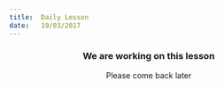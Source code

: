```yaml
---
title:  Daily Lesson
date:   19/03/2017
---
```


### <center>We are working on this lesson</center>
<center>Please come back later</center>